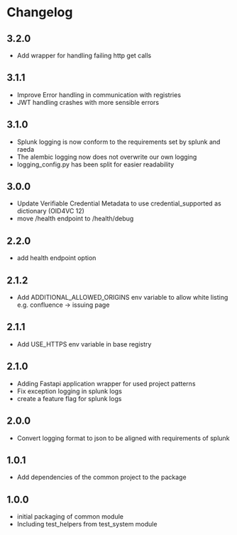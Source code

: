 <!--
SPDX-FileCopyrightText: 2024 Swiss Confederation

SPDX-License-Identifier: MIT
-->

# Changelog

## 3.2.0
- Add wrapper for handling failing http get calls

## 3.1.1
- Improve Error handling in communication with registries
- JWT handling crashes with more sensible errors

## 3.1.0
- Splunk logging is now conform to the requirements set by splunk and raeda
- The alembic logging now does not overwrite our own logging
- logging_config.py has been split for easier readability
  
## 3.0.0
- Update Verifiable Credential Metadata to use credential_supported as dictionary (OID4VC 12)
- move /health endpoint to /health/debug

## 2.2.0
 - add health endpoint option

## 2.1.2
- Add ADDITIONAL_ALLOWED_ORIGINS env variable to allow white listing e.g. confluence -> issuing page

## 2.1.1
- Add USE_HTTPS env variable in base registry

## 2.1.0
- Adding Fastapi application wrapper for used project patterns
- Fix exception logging in splunk logs
- create a feature flag for splunk logs

## 2.0.0
-  Convert logging format to json to be aligned with requirements of splunk
  
## 1.0.1
- Add dependencies of the common project to the package

## 1.0.0
- initial packaging of common module
- Including test_helpers from test_system module